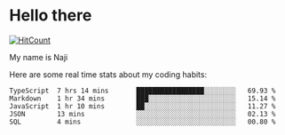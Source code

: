 # Hello there

[![HitCount](http://hits.dwyl.com/na-ji/na-ji.svg)](https://youtu.be/dQw4w9WgXcQ)

My name is Naji

Here are some real time stats about my coding habits:

<!--START_SECTION:waka-->
```text
TypeScript  7 hrs 14 mins       █████████████████░░░░░░░░   69.93 % 
Markdown    1 hr 34 mins        ███░░░░░░░░░░░░░░░░░░░░░░   15.14 % 
JavaScript  1 hr 10 mins        ██░░░░░░░░░░░░░░░░░░░░░░░   11.27 % 
JSON        13 mins             ░░░░░░░░░░░░░░░░░░░░░░░░░   02.13 % 
SQL         4 mins              ░░░░░░░░░░░░░░░░░░░░░░░░░   00.80 %
```
<!--END_SECTION:waka-->
